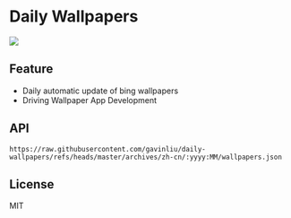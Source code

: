 # Daily Wallpapers
  
![](https://www.bing.com/th?id=OHR.ArgyllStalker_ZH-CN0970395078_UHD.jpg)

## Feature

- Daily automatic update of bing wallpapers
- Driving Wallpaper App Development

## API

```
https://raw.githubusercontent.com/gavinliu/daily-wallpapers/refs/heads/master/archives/zh-cn/:yyyy:MM/wallpapers.json
```

## License

MIT
  